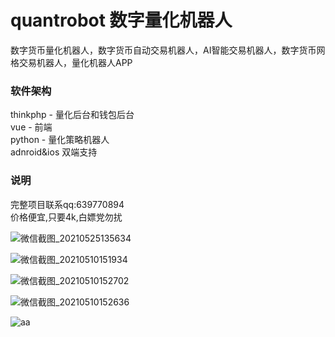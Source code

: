 # quantrobot 数字量化机器人
数字货币量化机器人，数字货币自动交易机器人，AI智能交易机器人，数字货币网格交易机器人，量化机器人APP
  

### 软件架构
thinkphp - 量化后台和钱包后台  
vue - 前端  
python - 量化策略机器人  
adnroid&ios 双端支持
  
### 说明
完整项目联系qq:639770894  
价格便宜,只要4k,白嫖党勿扰  

![微信截图_20210525135634](https://user-images.githubusercontent.com/84691941/119446455-0cd9a680-bd61-11eb-8955-7c4b1ff0c282.png)


![微信截图_20210510151934](https://user-images.githubusercontent.com/83943063/117621679-6a3bf800-b1a4-11eb-8874-db55de7b604d.png)


![微信截图_20210510152702](https://user-images.githubusercontent.com/83943063/117621731-7758e700-b1a4-11eb-8631-58d26dee0cf2.png)


![微信截图_20210510152636](https://user-images.githubusercontent.com/83943063/117621706-7031d900-b1a4-11eb-8730-fc7286775391.png)


![aa](https://user-images.githubusercontent.com/83943063/117619830-5394a180-b1a2-11eb-89d2-e3e039d798de.png)


